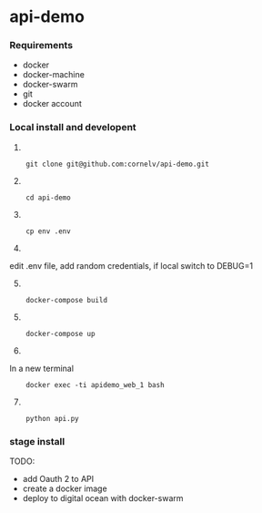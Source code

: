 # api-demo

### Requirements

* docker
* docker-machine
* docker-swarm
* git
* docker account


### Local install and developent


1.
```
    git clone git@github.com:cornelv/api-demo.git
```

2. 

```
    cd api-demo
```

3.
```
    cp env .env
```

4. 

edit .env file, add random credentials, if local switch to DEBUG=1

5.

```
    docker-compose build
```

5.

```
    docker-compose up
```

6. 

In a new terminal
```
    docker exec -ti apidemo_web_1 bash
```

7.
```
    python api.py
```

### stage install 

TODO:
- add Oauth 2 to API 
- create a docker image
- deploy to digital ocean with docker-swarm